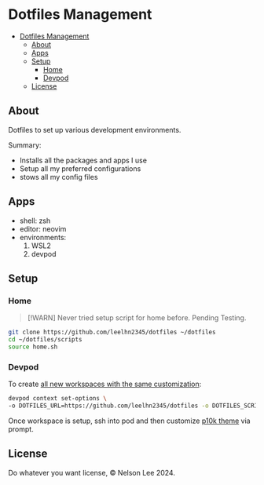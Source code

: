 # Dotfiles Management

<!--toc:start-->
- [Dotfiles Management](#dotfiles-management)
  - [About](#about)
  - [Apps](#apps)
  - [Setup](#setup)
    - [Home](#home)
    - [Devpod](#devpod)
  - [License](#license)
<!--toc:end-->

## About

Dotfiles to set up various development environments.

Summary:

- Installs all the packages and apps I use
- Setup all my preferred configurations
- stows all my config files

## Apps

- shell: zsh
- editor: neovim
- environments:
    1. WSL2
    2. devpod

## Setup

### Home

> [!WARN]
> Never tried setup script for home before.
> Pending Testing.

```sh
git clone https://github.com/leelhn2345/dotfiles ~/dotfiles
cd ~/dotfiles/scripts
source home.sh
```

### Devpod

To create [all new workspaces with the same customization](https://devpod.sh/docs/developing-in-workspaces/dotfiles-in-a-workspace#for-all-workspaces):

```sh
devpod context set-options \
-o DOTFILES_URL=https://github.com/leelhn2345/dotfiles -o DOTFILES_SCRIPT=scripts/devpod.sh
```

Once workspace is setup, ssh into pod and then customize [p10k theme](https://github.com/romkatv/powerlevel10k)
via prompt.

## License

Do whatever you want license, © Nelson Lee 2024.
